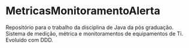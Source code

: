 # MetricasMonitoramentoAlerta
Repositório para o trabalho da disciplina de Java da pós graduação. Sistema de medição, métrica e monitoramentos de equipamentos de Ti. Evoluído com DDD.

